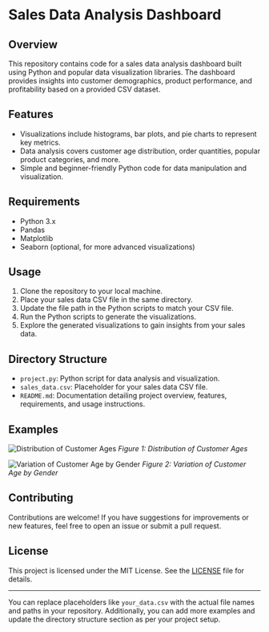 

# Sales Data Analysis Dashboard

## Overview
This repository contains code for a sales data analysis dashboard built using Python and popular data visualization libraries. The dashboard provides insights into customer demographics, product performance, and profitability based on a provided CSV dataset.

## Features
- Visualizations include histograms, bar plots, and pie charts to represent key metrics.
- Data analysis covers customer age distribution, order quantities, popular product categories, and more.
- Simple and beginner-friendly Python code for data manipulation and visualization.

## Requirements
- Python 3.x
- Pandas
- Matplotlib
- Seaborn (optional, for more advanced visualizations)

## Usage
1. Clone the repository to your local machine.
2. Place your sales data CSV file in the same directory.
3. Update the file path in the Python scripts to match your CSV file.
4. Run the Python scripts to generate the visualizations.
5. Explore the generated visualizations to gain insights from your sales data.

## Directory Structure
- `project.py`: Python script for data analysis and visualization.
- `sales_data.csv`: Placeholder for your sales data CSV file.
- `README.md`: Documentation detailing project overview, features, requirements, and usage instructions.

## Examples
![Distribution of Customer Ages](images/display1.png)
*Figure 1: Distribution of Customer Ages*

![Variation of Customer Age by Gender](images/display2.png)
*Figure 2: Variation of Customer Age by Gender*

[//]: # (Add more examples here)

## Contributing
Contributions are welcome! If you have suggestions for improvements or new features, feel free to open an issue or submit a pull request.

## License
This project is licensed under the MIT License. See the [LICENSE](LICENSE) file for details.

---

You can replace placeholders like `your_data.csv` with the actual file names and paths in your repository. Additionally, you can add more examples and update the directory structure section as per your project setup.
